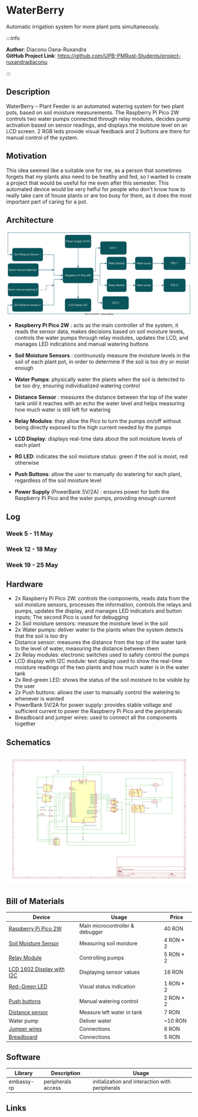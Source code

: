 # WaterBerry

Automatic irrigation system for more plant pots simultaneously.

:::info 

**Author**: Diaconu Oana-Ruxandra \
**GitHub Project Link**: https://github.com/UPB-PMRust-Students/proiect-ruxandradiaconu

:::

## Description

WaterBerry – Plant Feeder is an automated watering system for two plant pots, based on soil moisture measurements.  The Raspberry Pi Pico 2W controls two water pumps connected through relay modules, decides pump activation based on sensor readings, and displays the moisture level on an LCD screen. 2 RGB leds provide visual feedback and 2 buttons are there for manual control of the system.



## Motivation


This idea seemed like a suitable one for me, as a person that sometimes forgets that my plants also need to be healthy and fed, so I wanted to create a project that would be useful for me even after this semester. This automated device would be very helful for people who don't know how to really take care of house plants or are too busy for them, as it does the most important part of caring for a pot.



## Architecture

![](Diagrama_Proiect.svg)
- **Raspberry Pi Pico 2W** : acts as the main controller of the system, it reads the sensor data, makes decisions based on soil moisture levels, controls the water pumps through relay modules, updates the LCD, and manages LED indications and manual watering buttons

 - **Soil Moisture Sensors** : continuously measure the moisture levels in the soil of each plant pot, in order to determine if the soil is too dry or moist enough

 - **Water Pumps**: physically water the plants when the soil is detected to be too dry, ensuring individualized watering control

- **Distance Sensor** : measures the distance between the top of the water tank until it reaches with an echo the water level and helps measuring how much water is still left for watering

- **Relay Modules**: they allow the Pico to turn the pumps on/off without being directly exposed to the high current needed by the pumps

- **LCD Display**: displays real-time data about the soil moisture levels of each plant

 - **RG LED**: indicates the soil moisture status: green if the soil is moist, red otherwise

 - **Push Buttons**: allow the user to manually do watering for each plant, regardless of the soil moisture level

 - **Power Supply** (PowerBank 5V/2A) : ensures power for both the Raspberry Pi Pico and the water pumps, providing enough current



## Log

### Week 5 - 11 May
### Week 12 - 18 May
### Week 19 - 25 May


## Hardware

- 2x Raspberry Pi Pico 2W: controls the components, reads data from the soil moisture sensors, processes the information, controls the relays and pumps, updates the display, and manages LED indicators and button inputs; The second Pico is used for debugging 
- 2x Soil moisture sensors: measure the moisture level in the soil
- 2x Water pumps: deliver water to the plants when the system detects that the soil is too dry
- Distance sensor: measures the distance from the top of the water tank to the level of water, measuring the distance between them
- 2x Relay modules: electronic switches used to safely control the pumps
- LCD display with I2C module: text display used to show the real-time moisture readings of the two plants and how much water is in the water tank
- 2x Red-green LED: shows the status of the soil moisture to be visible by the user
- 2x Push buttons: allows the user to manually control the watering to whenever is wanted
- PowerBank 5V/2A for power supply: provides stable voltage and sufficient current to power the Raspberry Pi Pico and the peripherals
- Breadboard and jumper wires: used to connect all the components together




## Schematics
![](pm_proj.svg)


## Bill of Materials

| Device | Usage | Price |
|--------|-------|-------|
| [Raspberry Pi Pico 2W](https://www.optimusdigital.ro/ro/placi-raspberry-pi/13327-raspberry-pi-pico-2-w.html?search_query=Raspberry+Pi+Pico+2W&results=26) | Main microcontroller & debugger | 40 RON |
| [Soil Moisture Sensor](https://www.optimusdigital.ro/ro/senzori-senzori-de-umiditate/73-senzor-de-umiditate-a-solului.html?search_query=Modul+cu+Senzor+de+umiditate+a+solului&results=1) | Measuring soil moisture | 4 RON * 2 |
| [Relay Module](https://www.optimusdigital.ro/ro/relee/1897-modul-releu-1-canal-5v.html) | Controlling pumps | 5 RON * 2 |
| [LCD 1602 Display with I2C](https://www.optimusdigital.ro/ro/optoelectronice-lcd-uri/2894-lcd-cu-interfata-i2c-si-backlight-albastru.html?search_query=LCD+1602+cu+Interfata+I2C+si+Backlight+Albastru&results=2) | Displaying sensor values | 16 RON |
| [Red-Green LED](https://www.optimusdigital.ro/ro/optoelectronice-led-uri/704-led-bicolor-de-3-mm-rosu-si-verde-cu-catod-comun.html) | Visual status indication | 1 RON * 2 |
| [Push buttons](https://www.optimusdigital.ro/ro/butoane-i-comutatoare/1115-buton-cu-capac-rotund-alb.html?search_query=buton&results=213) | Manual watering control | 2 RON * 2 |
| [Distance sensor](https://www.optimusdigital.ro/ro/senzori-senzori-de-distanta/8150-senzor-de-distana-ultrasonic-hc-sr04p-3-55-v.html?search_query=senzor+distanta&results=180) | Measure left water in tank | 7 RON |
| Water pump | Deliver water | ~10 RON|
| [Jumper wires](https://www.optimusdigital.ro/ro/fire-fire-mufate/12-set-de-cabluri-pentru-breadboard.html?search_query=Set+Fire+pentru+Breadboard&results=37) | Connections | 8 RON |
| [Breadboard](https://www.optimusdigital.ro/ro/prototipare-breadboard-uri/44-breadboard-400-points.html?search_query=Breadboard+HQ+%28400+Points%29&results=1) | Connections | 5 RON | 


## Software

| Library | Description | Usage |
|---------|-------------|-------|
|embassy-rp | peripherals access | initialization and interaction with peripherals|





## Links